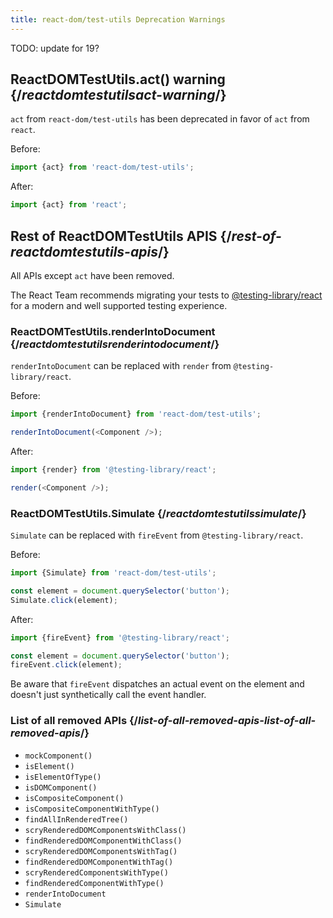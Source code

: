 ```yaml
---
title: react-dom/test-utils Deprecation Warnings
---
```


TODO: update for 19?

## ReactDOMTestUtils.act() warning {/*reactdomtestutilsact-warning*/}

`act` from `react-dom/test-utils` has been deprecated in favor of `act` from `react`.

Before:

```js
import {act} from 'react-dom/test-utils';
```

After:

```js
import {act} from 'react';
```

## Rest of ReactDOMTestUtils APIS {/*rest-of-reactdomtestutils-apis*/}

All APIs except `act` have been removed.

The React Team recommends migrating your tests to [@testing-library/react](https://testing-library.com/docs/react-testing-library/intro/) for a modern and well supported testing experience.

### ReactDOMTestUtils.renderIntoDocument {/*reactdomtestutilsrenderintodocument*/}

`renderIntoDocument` can be replaced with `render` from `@testing-library/react`.

Before:

```js
import {renderIntoDocument} from 'react-dom/test-utils';

renderIntoDocument(<Component />);
```

After:

```js
import {render} from '@testing-library/react';

render(<Component />);
```

### ReactDOMTestUtils.Simulate {/*reactdomtestutilssimulate*/}

`Simulate` can be replaced with `fireEvent` from `@testing-library/react`.

Before:

```js
import {Simulate} from 'react-dom/test-utils';

const element = document.querySelector('button');
Simulate.click(element);
```

After:

```js
import {fireEvent} from '@testing-library/react';

const element = document.querySelector('button');
fireEvent.click(element);
```

Be aware that `fireEvent` dispatches an actual event on the element and doesn't just synthetically call the event handler.

### List of all removed APIs {/*list-of-all-removed-apis-list-of-all-removed-apis*/}

- `mockComponent()`
- `isElement()`
- `isElementOfType()`
- `isDOMComponent()`
- `isCompositeComponent()`
- `isCompositeComponentWithType()`
- `findAllInRenderedTree()`
- `scryRenderedDOMComponentsWithClass()`
- `findRenderedDOMComponentWithClass()`
- `scryRenderedDOMComponentsWithTag()`
- `findRenderedDOMComponentWithTag()`
- `scryRenderedComponentsWithType()`
- `findRenderedComponentWithType()`
- `renderIntoDocument`
- `Simulate`
